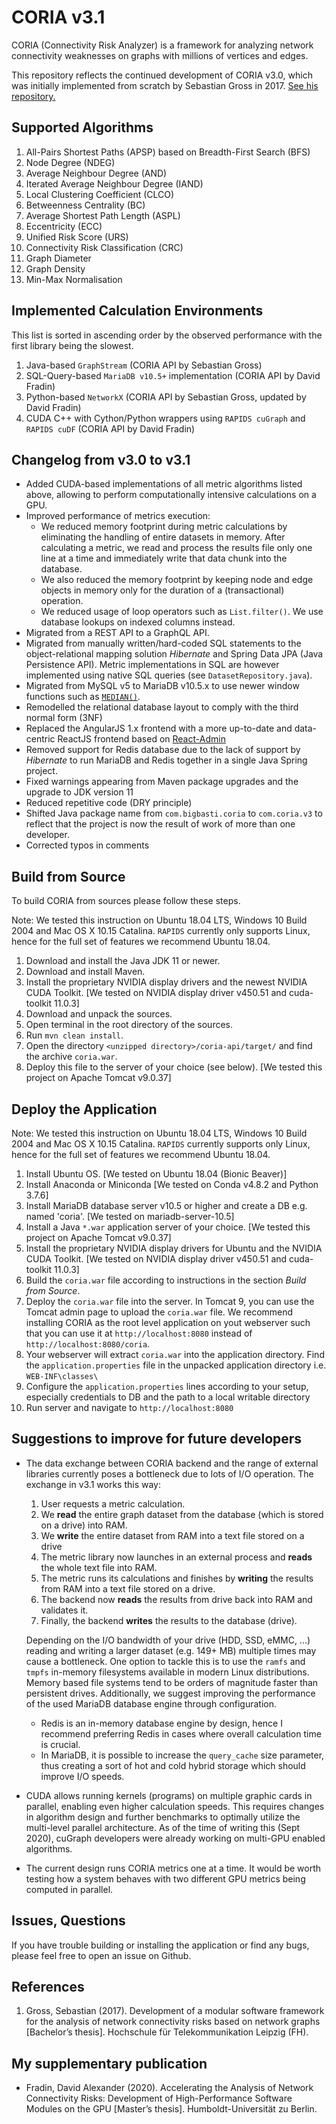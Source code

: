 # CORIA v3.1

CORIA (Connectivity Risk Analyzer) is a framework for analyzing network connectivity weaknesses on graphs with millions of vertices and edges.

This repository reflects the continued development of CORIA v3.0, which was initially implemented from scratch by Sebastian Gross in 2017. [See his repository.](https://github.com/bigbasti/CORIAv3)

## Supported Algorithms
1. All-Pairs Shortest Paths (APSP) based on Breadth-First Search (BFS)
2. Node Degree (NDEG)
3. Average Neighbour Degree (AND)
4. Iterated Average Neighbour Degree (IAND)
5. Local Clustering Coefficient (CLCO)
6. Betweenness Centrality (BC)
7. Average Shortest Path Length (ASPL)
8. Eccentricity (ECC)
9. Unified Risk Score (URS)
10. Connectivity Risk Classification (CRC)
11. Graph Diameter
12. Graph Density
13. Min-Max Normalisation

## Implemented Calculation Environments
This list is sorted in ascending order by the observed performance with the first library being the slowest.
1. Java-based `GraphStream` (CORIA API by Sebastian Gross)
2. SQL-Query-based `MariaDB v10.5+` implementation (CORIA API by David Fradin) 
3. Python-based `NetworkX` (CORIA API by Sebastian Gross, updated by David Fradin)
4. CUDA C++ with Cython/Python wrappers using `RAPIDS cuGraph` and `RAPIDS cuDF` (CORIA API by David Fradin)
 

## Changelog from v3.0 to v3.1
- Added CUDA-based implementations of all metric algorithms listed above, allowing to perform computationally intensive calculations on a GPU.
- Improved performance of metrics execution:
    - We reduced memory footprint during metric calculations by eliminating the handling of entire datasets in memory. After calculating a metric, we read and process the results file only one line at a time and immediately write that data chunk into the database.
    - We also reduced the memory footprint by keeping node and edge objects in memory only for the duration of a (transactional) operation.
    - We reduced usage of loop operators such as `List.filter()`. We use database lookups on indexed columns instead.
- Migrated from a REST API to a GraphQL API.
- Migrated from manually written/hard-coded SQL statements to the object-relational mapping solution _Hibernate_ and Spring Data JPA (Java Persistence API). 
Metric implementations in SQL are however implemented using native SQL queries (see `DatasetRepository.java`). 
- Migrated from MySQL v5 to MariaDB v10.5.x to use newer window functions such as [`MEDIAN()`](https://mariadb.com/kb/en/median/).
- Remodelled the relational database layout to comply with the third normal form (3NF) 
- Replaced the AngularJS 1.x frontend with a more up-to-date and data-centric ReactJS frontend based on [React-Admin](https://github.com/marmelab/react-admin)
- Removed support for Redis database due to the lack of support by _Hibernate_ to run MariaDB and Redis together in a single Java Spring project. 
- Fixed warnings appearing from Maven package upgrades and the upgrade to JDK version 11
- Reduced repetitive code (DRY principle)
- Shifted Java package name from `com.bigbasti.coria` to `com.coria.v3` to reflect that the project is now the result of work of more than one developer.
- Corrected typos in comments

## Build from Source
To build CORIA from sources please follow these steps. 

Note: We tested this instruction on Ubuntu 18.04 LTS, Windows 10 Build 2004 and Mac OS X 10.15 Catalina. `RAPIDS` currently only supports Linux, hence for the full set of features we recommend Ubuntu 18.04.

1. Download and install the Java JDK 11 or newer.
2. Download and install Maven.
3. Install the proprietary NVIDIA display drivers and the newest NVIDIA CUDA Toolkit. [We tested on NVIDIA display driver v450.51 and cuda-toolkit 11.0.3]
3. Download and unpack the sources.
4. Open terminal in the root directory of the sources.
5. Run `mvn clean install`.
6. Open the directory `<unzipped directory>/coria-api/target/` and find the archive `coria.war`.
6. Deploy this file to the server of your choice (see below). [We tested this project on Apache Tomcat v9.0.37]

## Deploy the Application

Note: We tested this instruction on Ubuntu 18.04 LTS, Windows 10 Build 2004 and Mac OS X 10.15 Catalina. `RAPIDS` currently supports only Linux, hence for the full set of features we recommend Ubuntu 18.04.

1. Install Ubuntu OS. [We tested on Ubuntu 18.04 (Bionic Beaver)]
2. Install Anaconda or Miniconda [We tested on Conda v4.8.2 and Python 3.7.6]
2. Install MariaDB database server v10.5 or higher and create a DB e.g. named 'coria'. [We tested on mariadb-server-10.5]
3. Install a Java `*.war` application server of your choice. [We tested this project on Apache Tomcat v9.0.37]
4. Install the proprietary NVIDIA display drivers for Ubuntu and the NVIDIA CUDA Toolkit. [We tested on NVIDIA display driver v450.51 and cuda-toolkit 11.0.3]
5. Build the `coria.war` file according to instructions in the section _Build from Source_.
6. Deploy the `coria.war` file into the server. In Tomcat 9, you can use the Tomcat admin page to upload the `coria.war` file. 
We recommend installing CORIA as the root level application on yout webserver such that you can use it at `http://localhost:8080` instead of `http://localhost:8080/coria`.
6. Your webserver will extract `coria.war` into the application directory. Find the `application.properties` file in the unpacked application directory i.e. `WEB-INF\classes\`
7. Configure the `application.properties` lines according to your setup, especially credentials to DB and the path to a local writable directory
8. Run server and navigate to `http://localhost:8080`

## Suggestions to improve for future developers
- The data exchange between CORIA backend and the range of external libraries currently poses a bottleneck due to lots of I/O operation.
The exchange in v3.1 works this way:
    1. User requests a metric calculation.
    2. We **read** the entire graph dataset from the database (which is stored on a drive) into RAM.
    3. We **write** the entire dataset from RAM into a text file stored on a drive
    4. The metric library now launches in an external process and **reads** the whole text file into RAM.
    5. The metric runs its calculations and finishes by **writing** the results from RAM into a text file stored on a drive.    
    6. The backend now **reads** the results from drive back into RAM and validates it.
    7. Finally, the backend **writes** the results to the database (drive).

    Depending on the I/O bandwidth of your drive (HDD, SSD, eMMC, ...) reading and writing a larger dataset (e.g. 149+ MB) multiple times may cause a bottleneck. 
    One option to tackle this is to use the `ramfs` and `tmpfs` in-memory filesystems available in modern Linux distributions. 
    Memory based file systems tend to be orders of magnitude faster than persistent drives.
    Additionally, we suggest improving the performance of the used MariaDB database engine through configuration. 
    - Redis is an in-memory database engine by design, hence I recommend preferring Redis in cases where overall calculation time is crucial. 
    - In MariaDB, it is possible to increase the `query_cache` size parameter, thus creating a sort of hot and cold hybrid storage which should improve I/O speeds.
- CUDA allows running kernels (programs) on multiple graphic cards in parallel, enabling even higher calculation speeds. 
This requires changes in algorithm design and further benchmarks to optimally utilize the multi-level parallel architecture. As of the time of writing this (Sept 2020), cuGraph developers were already working on multi-GPU enabled algorithms.
- The current design runs CORIA metrics one at a time. It would be worth testing how a system behaves with two different GPU metrics being computed in parallel.  

## Issues, Questions
If you have trouble building or installing the application or find any bugs, please feel free to open an issue on Github.

## References
1. Gross, Sebastian (2017). Development of a modular software framework for the analysis of network connectivity risks based on network graphs [Bachelor’s thesis]. Hochschule für Telekommunikation Leipzig (FH).

## My supplementary publication
- Fradin, David Alexander (2020). Accelerating the Analysis of Network Connectivity Risks: Development of High-Performance Software Modules on the GPU [Master’s thesis]. Humboldt-Universität zu Berlin.